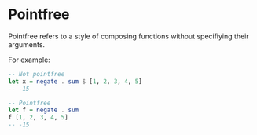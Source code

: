 # Pointfree

Pointfree refers to a style of composing functions without specifiying their arguments.

For example:

```haskell
-- Not pointfree
let x = negate . sum $ [1, 2, 3, 4, 5]
-- -15

-- Pointfree
let f = negate . sum
f [1, 2, 3, 4, 5]
-- -15
```
